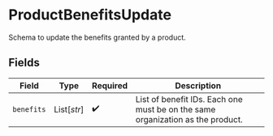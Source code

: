 # ProductBenefitsUpdate

Schema to update the benefits granted by a product.


## Fields

| Field                                                                          | Type                                                                           | Required                                                                       | Description                                                                    |
| ------------------------------------------------------------------------------ | ------------------------------------------------------------------------------ | ------------------------------------------------------------------------------ | ------------------------------------------------------------------------------ |
| `benefits`                                                                     | List[*str*]                                                                    | :heavy_check_mark:                                                             | List of benefit IDs. Each one must be on the same organization as the product. |